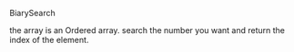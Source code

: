 BiarySearch

the array is an Ordered array.
search the number you want and return the index of the element.
